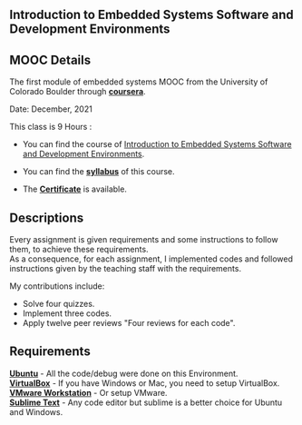 ## Introduction to Embedded Systems Software and Development Environments

## MOOC Details

The first module of embedded systems MOOC from the University of Colorado Boulder through [**coursera**](https://www.coursera.org/).

Date: December, 2021

This class is 9 Hours : 
- You can find the course of [Introduction to Embedded Systems Software and Development Environments](https://www.coursera.org/learn/introduction-embedded-systems).

- You can find the **[syllabus](Syllabus.md)** of this course.
 
- The [**Certificate**](https://github.com/AhmedHassan95/Makefile/blob/master/Certificate.pdf) is available.

## Descriptions

Every assignment is given requirements and some instructions to follow them, to achieve these requirements. \
As a consequence, for each assignment, I implemented codes and followed instructions given by the teaching staff with the requirements.

My contributions include:
- Solve four quizzes. 
- Implement three codes.
- Apply twelve peer reviews "Four reviews for each code".

## Requirements

**[Ubuntu](https://ubuntu.com/download/desktop)** - All the code/debug were done on this Environment. \
**[VirtualBox](https://www.virtualbox.org/wiki/Downloads)** - If you have Windows or Mac, you need to setup VirtualBox. \
**[VMware Workstation](https://www.vmware.com/products/workstation-pro/workstation-pro-evaluation.html)** - Or setup VMware. \
**[Sublime Text](https://www.sublimetext.com/3)** - Any code editor but sublime is a better choice for Ubuntu and Windows.

